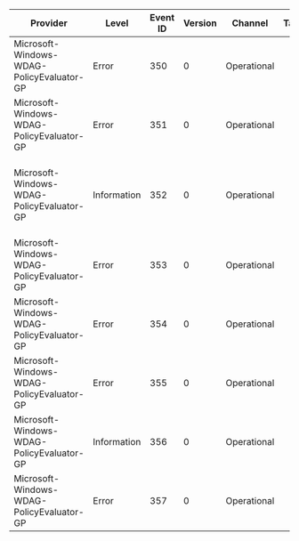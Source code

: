 Provider                                   |  Level        |  Event ID  |  Version  |  Channel      |  Task  |  Opcode  |  Keyword  |  Message
-------------------------------------------|---------------|------------|-----------|---------------|--------|----------|-----------|------------------------------------------------------------------------------------------------
Microsoft-Windows-WDAG-PolicyEvaluator-GP  |  Error        |  350       |  0        |  Operational  |        |          |           |  Failed to start container service when Hvsi is turned on: {ErrorCode}
Microsoft-Windows-WDAG-PolicyEvaluator-GP  |  Error        |  351       |  0        |  Operational  |        |          |           |  Failed to merge policy to CSP current hive: {ErrorCode}
Microsoft-Windows-WDAG-PolicyEvaluator-GP  |  Information  |  352       |  0        |  Operational  |        |          |           |  At least one mandatory network isolation policy must be set, please configure: {MissingPolicy}
Microsoft-Windows-WDAG-PolicyEvaluator-GP  |  Error        |  353       |  0        |  Operational  |        |          |           |  Failed to send alert message back to MDM server: {ErrorCode}
Microsoft-Windows-WDAG-PolicyEvaluator-GP  |  Error        |  354       |  0        |  Operational  |        |          |           |
Microsoft-Windows-WDAG-PolicyEvaluator-GP  |  Error        |  355       |  0        |  Operational  |        |          |           |  The system does not meet the minimal requirement: {MissingPolicy}
Microsoft-Windows-WDAG-PolicyEvaluator-GP  |  Information  |  356       |  0        |  Operational  |        |          |           |   {Message} {SecondMessage}
Microsoft-Windows-WDAG-PolicyEvaluator-GP  |  Error        |  357       |  0        |  Operational  |        |          |           |